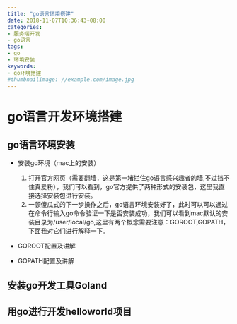```yaml
---
title: "go语言环境搭建"
date: 2018-11-07T10:36:43+08:00
categories:
- 服务端开发
- go语言
tags:
- go
- 环境安装
keywords:
- go环境搭建
#thumbnailImage: //example.com/image.jpg
---
```


<!--more-->
# go语言开发环境搭建

## go语言环境安装
- 安装go环境（mac上的安装）
  1. 打开官方网页（需要翻墙，这是第一堵拦住go语言感兴趣者的墙,不过挡不住真爱粉），我们可以看到，go官方提供了两种形式的安装包，这里我直接选择安装包进行安装。
  2. 一顿傻瓜式的下一步操作之后，go语言环境安装好了，此时可以可以通过在命令行输入go命令验证一下是否安装成功，我们可以看到mac默认的安装目录为/user/local/go,这里有两个概念需要注意：GOROOT,GOPATH，下面我对它们进行解释一下。

- GOROOT配置及讲解
- GOPATH配置及讲解
## 安装go开发工具Goland
## 用go进行开发helloworld项目
